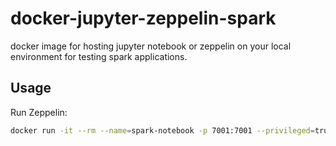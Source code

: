 # docker-jupyter-zeppelin-spark #
docker image for hosting jupyter notebook or zeppelin on your local environment for testing spark applications.

## Usage ##

Run Zeppelin:

```bash
docker run -it --rm --name=spark-notebook -p 7001:7001 --privileged=true --add-host=moby:127.0.0.1 --env SPARK_LOCAL_IP=127.0.0.1 -v $(pwd)/zepplin_conf/zeppelin-env.sh:/zeppelin/conf/zeppelin-env.sh:ro -v $(pwd)/zepplin_conf/zeppelin-site.xml:/zeppelin/conf/zeppelin-site.xml:ro -v $(pwd)/zeppelin_notebook:/zeppelin/notebook nilan3/spark-notebooks:2.4.3-20190710 zeppelin.sh
```
